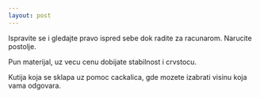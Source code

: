 ```yaml
---
layout: post
---
```


Ispravite se i gledajte pravo ispred sebe dok radite za racunarom.
Narucite postolje.

Pun materijal, uz vecu cenu dobijate stabilnost i crvstocu.

Kutija koja se sklapa uz pomoc cackalica, gde mozete izabrati visinu koja vama
odgovara.



